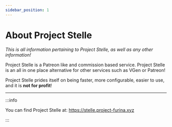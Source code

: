 ```yaml
---
sidebar_position: 1
---
```


# About Project Stelle
*This is all information pertaining to Project Stelle, as well as any other information!*

Project Stelle is a Patreon like and commission based service.
Project Stelle is an all in one place alternative for other services such as VGen or Patreon!

Project Stelle prides itself on being faster, more configurable, easier to use, and it is **not for profit**!

---

:::info

You can find Project Stelle at: https://stelle.project-furina.xyz

:::